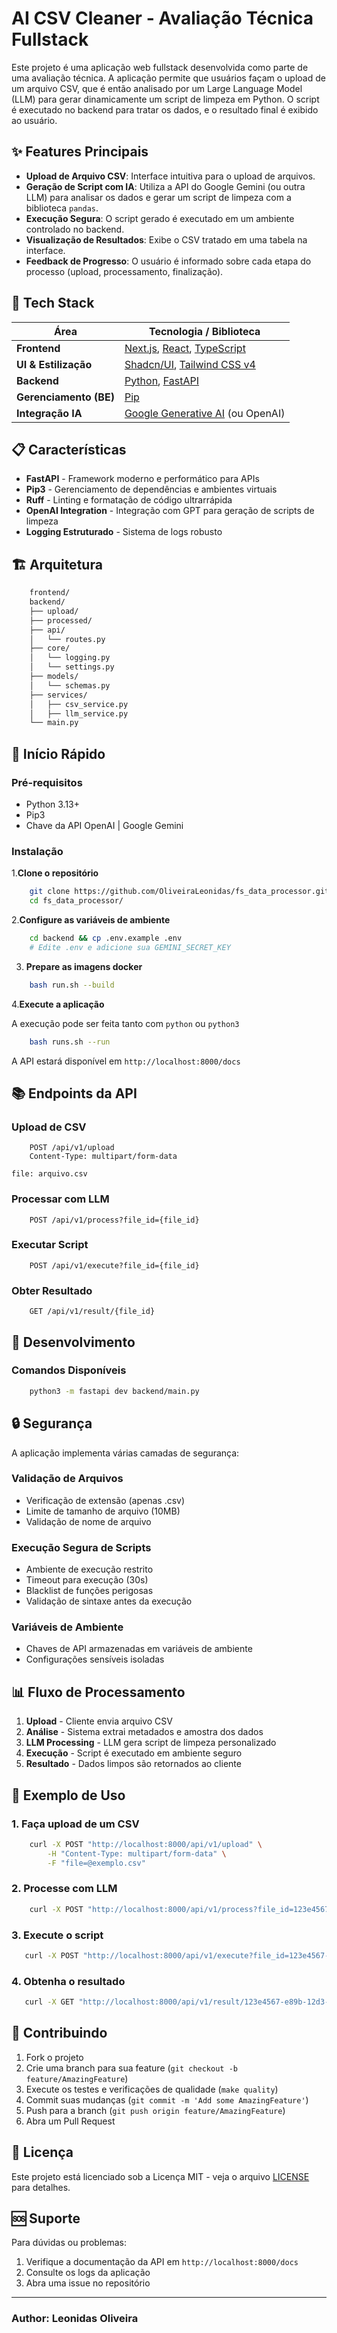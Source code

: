 # AI CSV Cleaner - Avaliação Técnica Fullstack

Este projeto é uma aplicação web fullstack desenvolvida como parte de uma avaliação técnica. A aplicação permite que usuários façam o upload de um arquivo CSV, que é então analisado por um Large Language Model (LLM) para gerar dinamicamente um script de limpeza em Python. O script é executado no backend para tratar os dados, e o resultado final é exibido ao usuário.

## ✨ Features Principais

- **Upload de Arquivo CSV**: Interface intuitiva para o upload de arquivos.
- **Geração de Script com IA**: Utiliza a API do Google Gemini (ou outra LLM) para analisar os dados e gerar um script de limpeza com a biblioteca `pandas`.
- **Execução Segura**: O script gerado é executado em um ambiente controlado no backend.
- **Visualização de Resultados**: Exibe o CSV tratado em uma tabela na interface.
- **Feedback de Progresso**: O usuário é informado sobre cada etapa do processo (upload, processamento, finalização).

## 🚀 Tech Stack

| Área                   | Tecnologia / Biblioteca                                                                                            |
| ---------------------- | ------------------------------------------------------------------------------------------------------------------ |
| **Frontend**           | [Next.js](https://nextjs.org/), [React](https://react.dev/), [TypeScript](https://www.typescriptlang.org/)         |
| **UI & Estilização**   | [Shadcn/UI](https://ui.shadcn.com/), [Tailwind CSS v4](https://tailwindcss.com/blog/tailwindcss-v4-alpha)          |
| **Backend**            | [Python](https://www.python.org/), [FastAPI](https://fastapi.tiangolo.com/)                                        |
| **Gerenciamento (BE)** | [Pip](https://pypi.org/project/pip/) |
| **Integração IA**      | [Google Generative AI](https://ai.google.dev/) (ou OpenAI)                                                         |

## 📋 Características

- **FastAPI** - Framework moderno e performático para APIs
- **Pip3** - Gerenciamento de dependências e ambientes virtuais
- **Ruff** - Linting e formatação de código ultrarrápida
- **OpenAI Integration** - Integração com GPT para geração de scripts de limpeza
- **Logging Estruturado** - Sistema de logs robusto

## 🏗️ Arquitetura

```bash
    frontend/
    backend/
    ├── upload/
    ├── processed/
    ├── api/
    │   └── routes.py
    ├── core/
    │   └── logging.py
    │   └── settings.py
    ├── models/
    │   └── schemas.py
    ├── services/
    │   ├── csv_service.py
    │   ├── llm_service.py
    └── main.py
```

## 🚀 Início Rápido

### Pré-requisitos

- Python 3.13+
- Pip3
- Chave da API OpenAI | Google Gemini

### Instalação

1.**Clone o repositório**

```bash
    git clone https://github.com/OliveiraLeonidas/fs_data_processor.git
    cd fs_data_processor/
```

2.**Configure as variáveis de ambiente**

```bash
    cd backend && cp .env.example .env
    # Edite .env e adicione sua GEMINI_SECRET_KEY
```

3. **Prepare as imagens docker**

```bash
    bash run.sh --build
```

4.**Execute a aplicação**

A execução pode ser feita tanto com `python` ou `python3`

```bash
    bash runs.sh --run
```

A API estará disponível em `http://localhost:8000/docs`

## 📚 Endpoints da API

### Upload de CSV

```http
    POST /api/v1/upload
    Content-Type: multipart/form-data

file: arquivo.csv
```

### Processar com LLM

```http
    POST /api/v1/process?file_id={file_id}
```

### Executar Script

```http
    POST /api/v1/execute?file_id={file_id}
```

### Obter Resultado

```http
    GET /api/v1/result/{file_id}
```

## 🔧 Desenvolvimento

### Comandos Disponíveis

```bash
    python3 -m fastapi dev backend/main.py
```

## 🔒 Segurança

A aplicação implementa várias camadas de segurança:

### Validação de Arquivos

- Verificação de extensão (apenas .csv)
- Limite de tamanho de arquivo (10MB)
- Validação de nome de arquivo

### Execução Segura de Scripts

- Ambiente de execução restrito
- Timeout para execução (30s)
- Blacklist de funções perigosas
- Validação de sintaxe antes da execução

### Variáveis de Ambiente

- Chaves de API armazenadas em variáveis de ambiente
- Configurações sensíveis isoladas

## 📊 Fluxo de Processamento

1. **Upload** - Cliente envia arquivo CSV
2. **Análise** - Sistema extrai metadados e amostra dos dados
3. **LLM Processing** - LLM gera script de limpeza personalizado
4. **Execução** - Script é executado em ambiente seguro
5. **Resultado** - Dados limpos são retornados ao cliente

## 🧪 Exemplo de Uso

### 1. **Faça upload de um CSV**

```bash
    curl -X POST "http://localhost:8000/api/v1/upload" \
        -H "Content-Type: multipart/form-data" \
        -F "file=@exemplo.csv"
```

### 2. **Processe com LLM**

```bash
    curl -X POST "http://localhost:8000/api/v1/process?file_id=123e4567-e89b-12d3-a456-426614174000"
```

### 3. **Execute o script**

```bash
   curl -X POST "http://localhost:8000/api/v1/execute?file_id=123e4567-e89b-12d3-a456-426614174000"
```

### 4. **Obtenha o resultado**

```bash
   curl -X GET "http://localhost:8000/api/v1/result/123e4567-e89b-12d3-a456-426614174000"
```

## 🤝 Contribuindo

1. Fork o projeto
2. Crie uma branch para sua feature (`git checkout -b feature/AmazingFeature`)
3. Execute os testes e verificações de qualidade (`make quality`)
4. Commit suas mudanças (`git commit -m 'Add some AmazingFeature'`)
5. Push para a branch (`git push origin feature/AmazingFeature`)
6. Abra um Pull Request

## 📄 Licença

Este projeto está licenciado sob a Licença MIT - veja o arquivo [LICENSE](LICENSE) para detalhes.

## 🆘 Suporte

Para dúvidas ou problemas:

1. Verifique a documentação da API em `http://localhost:8000/docs`
2. Consulte os logs da aplicação
3. Abra uma issue no repositório

---

### **Author: Leonidas Oliveira**

